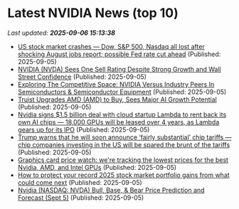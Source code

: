 # Latest NVIDIA News (top 10)
_Last updated: **2025-09-06 15:13:38**_

- [US stock market crashes — Dow, S&P 500, Nasdaq all lost after shocking August jobs report; possible Fed rate cut ahead](https://economictimes.indiatimes.com/news/international/us/us-stock-market-crashes-dow-sp-500-nasdaq-all-lost-after-shocking-august-jobs-report-possible-fed-rate-cut-ahead/articleshow/123722243.cms) (Published: 2025-09-05)
- [NVIDIA (NVDA) Sees One Sell Rating Despite Strong Growth and Wall Street Confidence](https://finance.yahoo.com/news/nvidia-nvda-sees-one-sell-150827910.html) (Published: 2025-09-05)
- [Exploring The Competitive Space: NVIDIA Versus Industry Peers In Semiconductors & Semiconductor Equipment](https://biztoc.com/x/c676bdf5cc529dd1) (Published: 2025-09-05)
- [Truist Upgrades AMD (AMD) to Buy, Sees Major AI Growth Potential](https://finance.yahoo.com/news/truist-upgrades-amd-amd-buy-150535644.html) (Published: 2025-09-05)
- [Nvidia signs $1.5 billion deal with cloud startup Lambda to rent back its own AI chips — 18,000 GPUs will be leased over 4 years, as Lambda gears up for its IPO](https://www.tomshardware.com/tech-industry/artificial-intelligence/nvidia-signs-usd1-5-billion-deal-with-cloud-startup-lambda-to-rent-back-its-own-ai-chips-18-000-gpus-will-be-leased-over-4-years-as-lambda-gears-up-for-its-ipo) (Published: 2025-09-05)
- [Trump warns that he will soon announce ‘fairly substantial’ chip tariffs — chip companies investing in the US will be spared the brunt of the tariffs](https://www.tomshardware.com/tech-industry/semiconductors/trump-warns-of-substantial-chip-tariffs) (Published: 2025-09-05)
- [Graphics card price watch: we're tracking the lowest prices for the best Nvidia, AMD, and Intel GPUs](https://www.pcgamer.com/hardware/graphics-cards/graphics-card-price-watch-deals/) (Published: 2025-09-05)
- [How to protect your record 2025 stock market portfolio gains from what could come next](https://www.cnbc.com/2025/09/05/stock-market-investing-risk-portfolio-trading-changes.html) (Published: 2025-09-05)
- [Nvidia (NASDAQ: NVDA) Bull, Base, & Bear Price Prediction and Forecast (Sept 5)](https://biztoc.com/x/dc022294ea97db20) (Published: 2025-09-05)
